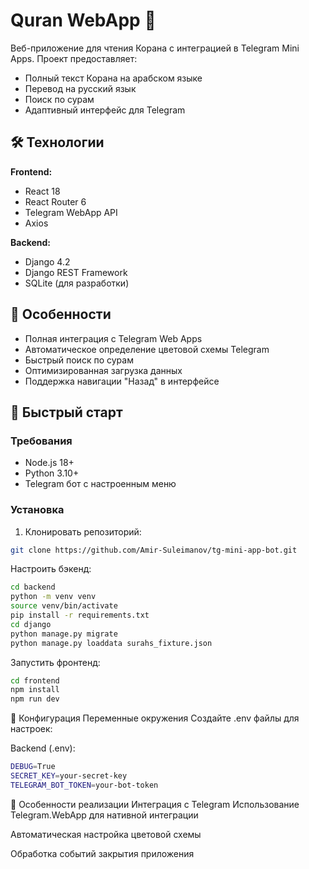 # Quran WebApp 🌙

Веб-приложение для чтения Корана с интеграцией в Telegram Mini Apps. Проект предоставляет:
- Полный текст Корана на арабском языке
- Перевод на русский язык
- Поиск по сурам
- Адаптивный интерфейс для Telegram

## 🛠 Технологии
**Frontend:**
- React 18
- React Router 6
- Telegram WebApp API
- Axios

**Backend:**
- Django 4.2
- Django REST Framework
- SQLite (для разработки)

## 🌟 Особенности
- Полная интеграция с Telegram Web Apps
- Автоматическое определение цветовой схемы Telegram
- Быстрый поиск по сурам
- Оптимизированная загрузка данных
- Поддержка навигации "Назад" в интерфейсе

## 🚀 Быстрый старт

### Требования
- Node.js 18+
- Python 3.10+
- Telegram бот с настроенным меню

### Установка
1. Клонировать репозиторий:
```bash
git clone https://github.com/Amir-Suleimanov/tg-mini-app-bot.git
```
Настроить бэкенд:

```bash
cd backend
python -m venv venv
source venv/bin/activate
pip install -r requirements.txt
cd django
python manage.py migrate
python manage.py loaddata surahs_fixture.json
```
Запустить фронтенд:

```bash
cd frontend
npm install
npm run dev
```


🔧 Конфигурация
Переменные окружения
Создайте .env файлы для настроек:

Backend (.env):
```bash
DEBUG=True
SECRET_KEY=your-secret-key
TELEGRAM_BOT_TOKEN=your-bot-token
```

📌 Особенности реализации
Интеграция с Telegram
Использование Telegram.WebApp для нативной интеграции

Автоматическая настройка цветовой схемы

Обработка событий закрытия приложения
